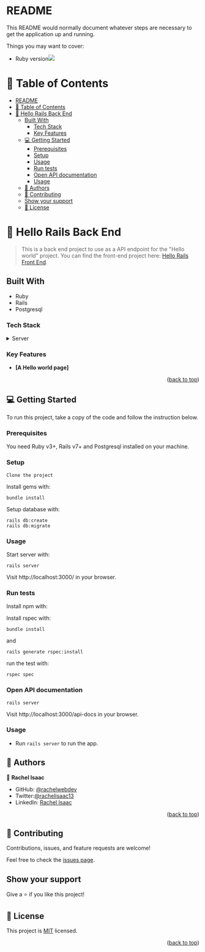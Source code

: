 # README

This README would normally document whatever steps are necessary to get the
application up and running.

Things you may want to cover:

- Ruby version![](https://img.shields.io/badge/Microverse-blueviolet)

<!-- TABLE OF CONTENTS -->

# 📗 Table of Contents

- [README](#readme)
- [📗 Table of Contents](#-table-of-contents)
- [📖 Hello Rails Back End ](#-hello-rails-back-end-)
  - [Built With ](#built-with-)
    - [Tech Stack ](#tech-stack-)
    - [Key Features ](#key-features-)
  - [💻 Getting Started ](#-getting-started-)
    - [Prerequisites](#prerequisites)
    - [Setup](#setup)
    - [Usage](#usage)
    - [Run tests](#run-tests)
    - [Open API documentation](#open-api-documentation)
    - [Usage](#usage-1)
  - [👥 Authors ](#-authors-)
  - [🤝 Contributing ](#-contributing-)
  - [Show your support ](#show-your-support-)
  - [📝 License ](#-license-)

# 📖 Hello Rails Back End <a name="about-project"></a>

> This is a back end project to use as a API endpoint for the "Hello world" project. You can find the front-end project here: [Hello Rails Front End](https://github.com/Rachelwebdev/greetings-react).

## Built With <a name="built-with"></a>

- Ruby
- Rails
- Postgresql

### Tech Stack <a name="tech-stack"></a>

<details>
<summary>Server</summary>
  <ul>
    <li><a href="https://www.ruby-lang.org/en/">Ruby</a></li>
  </ul>
</details>

<!-- Features -->

### Key Features <a name="key-features"></a>

- **[A Hello world page]**

<p align="right">(<a href="#readme-top">back to top</a>)</p>

## 💻 Getting Started <a name="getting-started"></a>

To run this project, take a copy of the code and follow the instruction below.

### Prerequisites

You need Ruby v3+, Rails v7+ and Postgresql installed on your machine.

### Setup

`Clone the project`

Install gems with:

```
bundle install
```

Setup database with:

```
rails db:create
rails db:migrate
```

### Usage

Start server with:

```
rails server
```

Visit http://localhost:3000/ in your browser.

### Run tests

Install npm with:

Install rspec with:

```
bundle install
```

and

```
rails generate rspec:install
```

run the test with:

```
rspec spec
```

### Open API documentation

```
rails server
```

Visit http://localhost:3000/api-docs in your browser.

### Usage

- Run `rails server` to run the app.

<!-- AUTHORS -->

## 👥 Authors <a name="authors"></a>

👤 **Rachel Isaac**

- GitHub: [@rachelwebdev](https://github.com/Rachelwebdev)
- Twitter:[@rachelisaac13](https://twitter.com/Rachelisaac13)
- LinkedIn: [Rachel Isaac](https://www.linkedin.com/in/rachelisaac13/)

<p align="right">(<a href="#readme-top">back to top</a>)</p>

<!-- CONTRIBUTING -->

## 🤝 Contributing <a name="contributing"></a>

Contributions, issues, and feature requests are welcome!

Feel free to check the [issues page](../../issues/).

## Show your support <a name="support"></a>

Give a ⭐️ if you like this project!

<!-- LICENSE -->

## 📝 License <a name="license"></a>

This project is [MIT](./MIT.md) licensed.

<p align="right">(<a href="#readme-top">back to top</a>)</p>

